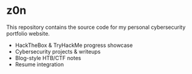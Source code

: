# z0n

This repository contains the source code for my personal cybersecurity portfolio website.  

- HackTheBox & TryHackMe progress showcase
- Cybersecurity projects & writeups
- Blog-style HTB/CTF notes
- Resume integration